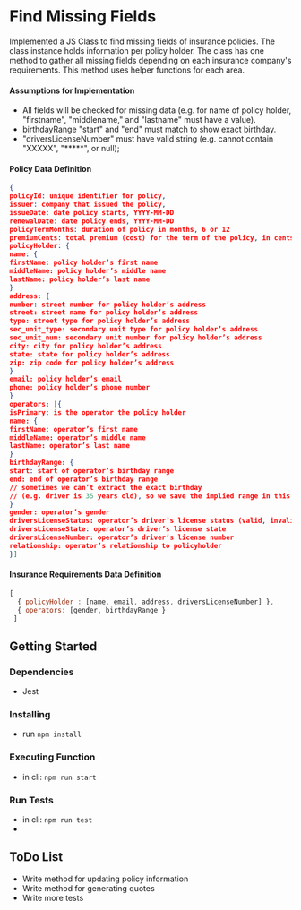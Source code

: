# Find Missing Fields
Implemented a JS Class to find missing fields of insurance policies. 
The class instance holds information per policy holder.
The class has one method to gather all missing fields depending on each insurance company's requirements.
This method uses helper functions for each area.

#### Assumptions for Implementation
- All fields will be checked for missing data (e.g. for name of policy holder, "firstname", "middlename," and "lastname" must have a value).
- birthdayRange "start" and "end" must match to show exact birthday.
- "driversLicenseNumber" must have valid string (e.g. cannot contain "XXXXX", "*****", or null);

#### Policy Data Definition
```json
{
policyId: unique identifier for policy,
issuer: company that issued the policy,
issueDate: date policy starts, YYYY-MM-DD
renewalDate: date policy ends, YYYY-MM-DD
policyTermMonths: duration of policy in months, 6 or 12
premiumCents: total premium (cost) for the term of the policy, in cents
policyHolder: {
name: {
firstName: policy holder’s first name
middleName: policy holder’s middle name
lastName: policy holder’s last name
}
address: {
number: street number for policy holder’s address
street: street name for policy holder’s address
type: street type for policy holder’s address
sec_unit_type: secondary unit type for policy holder’s address
sec_unit_num: secondary unit number for policy holder’s address
city: city for policy holder’s address
state: state for policy holder’s address
zip: zip code for policy holder’s address
}
email: policy holder’s email
phone: policy holder’s phone number
}
operators: [{
isPrimary: is the operator the policy holder
name: {
firstName: operator’s first name
middleName: operator’s middle name
lastName: operator’s last name
}
birthdayRange: {
start: start of operator’s birthday range
end: end of operator’s birthday range
// sometimes we can’t extract the exact birthday
// (e.g. driver is 35 years old), so we save the implied range in this case
}
gender: operator’s gender
driversLicenseStatus: operator’s driver’s license status (valid, invalid, etc.)
driversLicenseState: operator’s driver’s license state
driversLicenseNumber: operator’s driver’s license number
relationship: operator’s relationship to policyholder
}]
```
#### Insurance Requirements Data Definition
```javascript
[
  { policyHolder : [name, email, address, driversLicenseNumber] },
  { operators: [gender, birthdayRange }
 ]
```

## Getting Started
### Dependencies
  - Jest
### Installing
 - run `npm install`
### Executing Function
- in cli: `npm run start`
### Run Tests
- in cli: `npm run test`
- 
## ToDo List
- Write method for updating policy information
- Write method for generating quotes
- Write more tests

